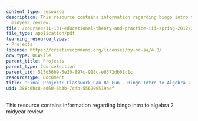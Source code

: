 ```yaml
---
content_type: resource
description: This resource contains information regarding bingo intro to algebra 2
  midyear review.
file: /courses/11-131-educational-theory-and-practice-iii-spring-2012/388c6bc8ed606b3b7c4b556209519bef_MIT11_131S12_Binmdrvew.pdf
file_type: application/pdf
learning_resource_types:
- Projects
license: https://creativecommons.org/licenses/by-nc-sa/4.0/
ocw_type: OCWFile
parent_title: Projects
parent_type: CourseSection
parent_uid: 515d56b9-5e20-897c-918c-e6372db01c1c
resourcetype: Document
title: 'Final Project: Classwork Can Be Fun - Bingo Intro to Algebra 2 Midyear Review'
uid: 388c6bc8-ed60-6b3b-7c4b-556209519bef
---
```

This resource contains information regarding bingo intro to algebra 2 midyear review.